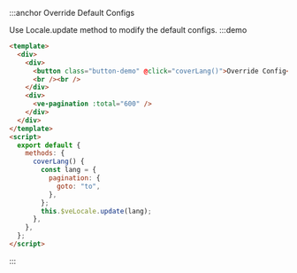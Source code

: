 :::anchor Override Default Configs

Use Locale.update method to modify the default configs.
:::demo

```html
<template>
  <div>
    <div>
      <button class="button-demo" @click="coverLang()">Override Config</button>
      <br /><br />
    </div>
    <div>
      <ve-pagination :total="600" />
    </div>
  </div>
</template>
<script>
  export default {
    methods: {
      coverLang() {
        const lang = {
          pagination: {
            goto: "to",
          },
        };
        this.$veLocale.update(lang);
      },
    },
  };
</script>
```

:::
